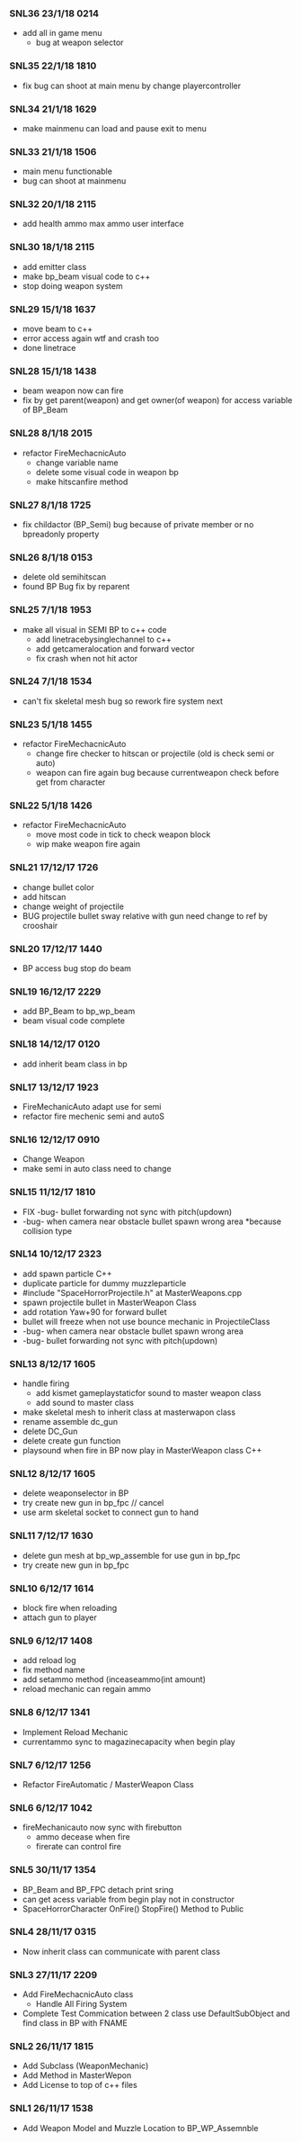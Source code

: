 
### SNL36 23/1/18 0214
*  add all in game menu
	* bug at weapon selector

### SNL35 22/1/18 1810
* fix bug can shoot at main menu by change playercontroller

### SNL34 21/1/18 1629
* make mainmenu can load and pause exit to menu

### SNL33 21/1/18 1506
* main menu functionable
* bug can shoot at mainmenu
### SNL32 20/1/18 2115
* add health ammo max ammo user interface

### SNL30 18/1/18 2115
* add emitter class
* make bp_beam visual code to c++
* stop doing weapon system

### SNL29 15/1/18 1637
* move beam to c++
* error access again wtf and crash too
* done linetrace

### SNL28 15/1/18 1438
* beam weapon now can fire 
* fix by get parent(weapon) and get owner(of weapon) for access variable of BP_Beam

### SNL28 8/1/18 2015
* refactor FireMechacnicAuto
	* change variable name
	* delete some visual code in weapon bp
	* make hitscanfire method

### SNL27 8/1/18 1725
* fix childactor (BP_Semi) bug because of private member or no bpreadonly property

### SNL26 8/1/18 0153
* delete old semihitscan
* found BP Bug fix by reparent
### SNL25 7/1/18 1953
* make all visual in SEMI BP to c++ code
	* add linetracebysinglechannel to c++
	* add getcameralocation and forward  vector
	* fix crash when not hit actor

### SNL24 7/1/18 1534
* can't fix skeletal mesh bug so rework fire system next
### SNL23 5/1/18 1455
* refactor FireMechacnicAuto
	* change fire checker to hitscan or projectile (old is check semi or auto)
	* weapon can fire again bug because currentweapon check before get from character

### SNL22 5/1/18 1426
* refactor FireMechacnicAuto
	* move most code in tick to check weapon block
	* wip make weapon fire again
### SNL21 17/12/17 1726
* change bullet color
* add hitscan
* change weight of projectile
* BUG projectile bullet sway relative with gun need change to ref by crooshair
### SNL20 17/12/17 1440
* BP access bug stop do beam
### SNL19 16/12/17 2229
* add BP_Beam to bp_wp_beam 
* beam visual code complete
### SNL18 14/12/17 0120
* add inherit beam class in bp
### SNL17 13/12/17 1923
* FireMechanicAuto adapt use for semi
* refactor fire mechenic semi and autoS
### SNL16 12/12/17 0910
* Change Weapon
* make semi in auto class need to change
### SNL15 11/12/17 1810
* FIX -bug- bullet forwarding not sync with pitch(updown) 
* -bug- when camera near obstacle bullet spawn wrong area *because collision type
### SNL14 10/12/17 2323
* add spawn particle C++
* duplicate particle for dummy muzzleparticle
* #include "SpaceHorrorProjectile.h" at MasterWeapons.cpp
* spawn projectile bullet in MasterWeapon Class
* add rotation Yaw+90 for forward bullet
* bullet will freeze when not use bounce mechanic in ProjectileClass
* -bug- when camera near obstacle bullet spawn wrong area
* -bug- bullet forwarding not sync with pitch(updown) 

### SNL13 8/12/17 1605
* handle firing
	* add kismet gameplaystaticfor sound to master weapon class 
	* add sound to master class
* make skeletal mesh to inherit class at masterwapon class
* rename assemble dc_gun
* delete DC_Gun
* delete create gun function
* playsound when fire in BP now play in MasterWeapon class C++ 

### SNL12 8/12/17 1605
* delete weaponselector in BP
* try create new gun in bp_fpc // cancel
* use arm skeletal socket to connect gun to hand 

### SNL11 7/12/17 1630
* delete gun mesh at bp_wp_assemble for use gun in bp_fpc
* try create new gun in bp_fpc  

### SNL10 6/12/17 1614
* block fire when reloading
* attach gun to player 

### SNL9 6/12/17 1408
* add reload log
* fix method name
* add setammo method (inceaseammo(int amount)
* reload mechanic can regain ammo
### SNL8 6/12/17 1341
* Implement Reload Mechanic
* currentammo sync to magazinecapacity when begin play
### SNL7 6/12/17 1256
* Refactor FireAutomatic / MasterWeapon Class
### SNL6 6/12/17 1042
* fireMechanicauto now sync with firebutton
	* ammo decease when fire
	* firerate can control fire
### SNL5 30/11/17 1354
* BP_Beam and BP_FPC detach print sring
* can get acess variable from begin play not in constructor
* SpaceHorrorCharacter OnFire() StopFire() Method to Public

### SNL4 28/11/17 0315
* Now inherit class can communicate with parent class
### SNL3 27/11/17 2209
* Add FireMechacnicAuto class
	* Handle All Firing System
* Complete Test Commication between 2 class use DefaultSubObject and find class in BP with FNAME
### SNL2 26/11/17 1815
* Add Subclass (WeaponMechanic)
* Add Method in MasterWepon
* Add License to top of c++ files
### SNL1 26/11/17 1538
* Add Weapon Model and Muzzle Location to BP_WP_Assemnble 
